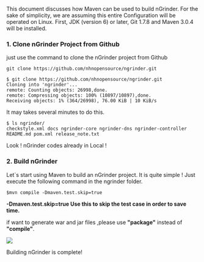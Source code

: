 This document discusses how Maven can be used to build nGrinder. For the sake of simplicity, we are assuming this entire Configuration will be operated on Linux. First, JDK (version 6) or later, Git 1.7.8 and Maven 3.0.4 will be installed.

### 1. Clone nGrinder Project from Github
just use the command to clone the nGrinder project from Github
```
git clone https://github.com/nhnopensource/ngrinder.git
```

```
$ git clone https://github.com/nhnopensource/ngrinder.git
Cloning into 'ngrinder'...
remote: Counting objects: 26998,done.
remote: Compressing objects: 100% (10897/10897),done.
Receiving objects: 1% (364/26998), 76.00 KiB | 10 KiB/s
```

It may takes several minutes to do this.
```
$ ls ngrinder/
checkstyle.xml docs ngrinder-core ngrinder-dns ngrinder-controller
README.md pom.xml release_note.txt
```

Look ! nGrinder codes already in Local !

### 2. Build nGrinder
Let`s start using Maven to build an nGrinder project. It is quite simple ! 
Just execute the following command in the ngrinder folder.

```
$mvn compile -Dmaven.test.skip=true
```

**-Dmaven.test.skip=true  Use this to skip the test case in order to save time.**

if want to generate war and jar files ,please use **"package"** instead of **"compile"**.

![](http://www.cubrid.org/files/attach/images/379199/168/474/2_thumb.png)

Building nGrinder is complete!